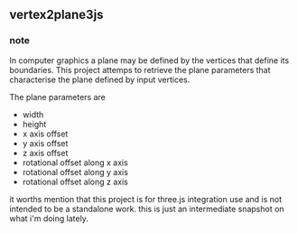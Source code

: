 ## vertex2plane3js
### note

In computer graphics a plane may be defined by the vertices that define its boundaries.
This project attemps to retrieve the plane parameters that characterise the plane defined by input vertices.

The plane parameters are
- width
- height
- x axis offset
- y axis offset
- z axis offset
- rotational offset along x axis
- rotational offset along y axis
- rotational offset along z axis

it worths mention that this project is for three.js integration use and is not intended to be a standalone work.
this is just an intermediate snapshot on what i'm doing lately.
